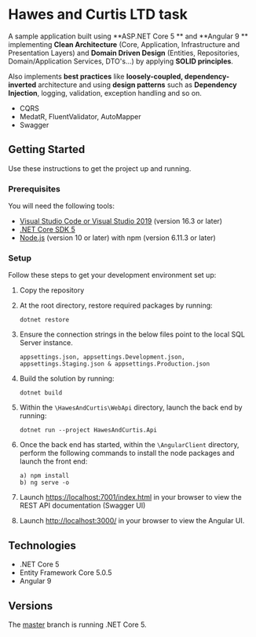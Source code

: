 # Hawes and Curtis LTD task
A sample application built using **ASP.NET Core 5 ** and **Angular 9 ** implementing **Clean Architecture** (Core, Application, Infrastructure and Presentation Layers) and **Domain Driven Design** (Entities, Repositories, Domain/Application Services, DTO's...) by applying **SOLID principles**.

Also implements **best practices** like **loosely-coupled, dependency-inverted** architecture and using **design patterns** such as **Dependency Injection**, logging, validation, exception handling and so on.

* CQRS
* MedatR, FluentValidator, AutoMapper
* Swagger


## Getting Started
Use these instructions to get the project up and running.

### Prerequisites
You will need the following tools:

* [Visual Studio Code or Visual Studio 2019](https://visualstudio.microsoft.com/vs/) (version 16.3 or later)
* [.NET Core SDK 5](https://dotnet.microsoft.com/download/dotnet/5.0)
 * [Node.js](https://nodejs.org/en/) (version 10 or later) with npm (version 6.11.3 or later)

### Setup
Follow these steps to get your development environment set up:

  1. Copy the repository

  2. At the root directory, restore required packages by running:
      ```
     dotnet restore
     ```
  3. Ensure the connection strings in the below files point to the local SQL Server instance.
     ```
     appsettings.json, appsettings.Development.json, appsettings.Staging.json & appsettings.Production.json
     ```
  4. Build the solution by running:
     ```
     dotnet build
     ```
  5. Within the `\HawesAndCurtis\WebApi` directory, launch the back end by running:
     ```
     dotnet run --project HawesAndCurtis.Api
     ```
  6. Once the back end has started, within the `\AngularClient` directory, perform the following commands to install the node packages and launch the front end:
      ```
     a) npm install
     b) ng serve -o
     ```
    
  7. Launch [https://localhost:7001/index.html](http://localhost:7000/index.html) in your browser to view the REST API documentation (Swagger UI)

  8. Launch [http://localhost:3000/](http://localhost:3000/) in your browser to view the Angular UI.

## Technologies
* .NET Core 5
* Entity Framework Core 5.0.5
* Angular 9

## Versions
The [master](hhttps://github.com/klisaac/HawesAndCurtis) branch is running .NET Core 5. 
